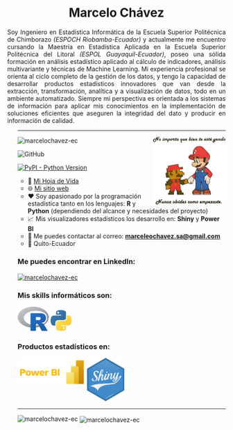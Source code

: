 <h1 align="center">Marcelo Chávez</h1>
<p align="justify">
Soy Ingeniero en Estadística Informática de la Escuela Superior Politécnica de Chimborazo <em>(ESPOCH Riobamba-Ecuador)</em> y actualmente me encuentro cursando la Maestría en Estadística Aplicada en la Escuela Superior Politécnica del Litoral <em>(ESPOL Guayaquil-Ecuador)</em>, poseo una sólida formación en análisis estadístico aplicado al cálculo de indicadores, análisis multivariante y técnicas de Machine Learning. Mi experiencia profesional se orienta al ciclo completo de la gestión de los datos, y tengo la capacidad de desarrollar productos estadísticos innovadores que van desde la extracción, transformación, analítica y a visualización de datos, todo en un ambiente automatizado. Siempre mi perspectiva es orientada a los sistemas de información para aplicar mis conocimientos en la implementación de soluciones eficientes que aseguren la integridad del dato y producir en información de calidad.
</p>
<ul>

<hr>
 
<img align="right" alt="Mario Bros" width="35%" src="/documentos/mario_bros.png">

<p align="left"> <img src="https://komarev.com/ghpvc/?username=marcelochavez-ec&label=Profile%20views&color=0e75b6&style=flat" alt="marcelochavez-ec"/></p>

![GitHub](https://img.shields.io/github/license/marcelochavez-ec/marcelochavez-ec)

[![PyPI - Python Version](https://img.shields.io/pypi/pyversions/dash.svg?color=dark-green)](https://github.com/marcelochavez-ec/)
 
- 🔭 <a href="documentos/CV - Marcelo Chávez.pdf" target="_blank">Mi Hoja de Vida</a>
- 🌐 <a href="https://marcelochavez-ec.github.io/" target="_blank">Mi sitio web</a>
- ❤️ Soy apasionado por la programación estadística tanto en los lenguajes: **R** y **Python** (dependiendo del alcance y necesidades del proyecto)
- 📈 Mis visualizadores estadísticos los desarrollo en: **Shiny** y **Power BI**
- 📧 Me puedes contactar al correo: **marceleochavez.sa@gmail.com**
- 📍 Quito-Ecuador

<h3 align="left">Me puedes encontrar en LinkedIn:</h3>
<p align="left">
 
<a href="https://www.linkedin.com/in/marcelochavezec/" target="blank"><img align="center" src="https://raw.githubusercontent.com/rahuldkjain/github-profile-readme-generator/master/src/images/icons/Social/linked-in-alt.svg" alt="marcelochavez-ec" height="30" width="40" /></a>
</p>

<h3 align="left">Mis skills informáticos son:</h3>
<p align="left"><a href="https://www.r-project.org/" target="_blank" rel="noreferrer"> <img src="/documentos/Rlogo.png" alt="R" width="15%" height="15%"/></a> <a href="https://www.python.org/" target="_blank" rel="noreferrer"> <img src="/documentos/python_logo.png" alt="Python" width="10%" height="10%"/></a>
<h3 align="left">Productos estadísticos en:</h3>
</p><img src='/documentos/shiny_1.png' height='100'/>
<img align="left" alt="Power BI" width="160" src="/documentos/powerbi.png">
<hr>
<p>&nbsp;<img align="left" src="https://github-readme-stats-sigma-five.vercel.app/api/top-langs/?username=marcelochavez-ec&show_icons=true&locale=en" alt="marcelochavez-ec"><img align="center" src="https://github-readme-stats.vercel.app/api?username=marcelochavez-ec&show_icons=true&locale=en" alt="marcelochavez-ec"></p>
